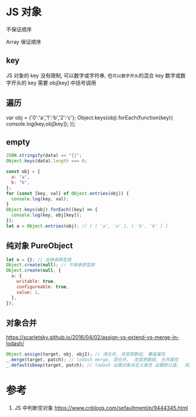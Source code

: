 # JS 对象

不保证顺序

Array 保证顺序

## key

JS 对象的 key 没有限制, 可以数字或字符串, 也`可以数字开头`的混合 key
数字或数字开头的 key 需要 obj[key] 中括号调用

## 遍历

var obj = {'0':'a','1':'b','2':'c'};
Object.keys(obj).forEach(function(key){
console.log(key,obj[key]);
});

## empty

```js
JSON.stringify(data) == "{}";
Object.keys(data).length === 0;

const obj = {
  a: "a",
  b: "b",
};
for (const [key, val] of Object.entries(obj)) {
  console.log(key, val);
}
Object.keys(obj).forEach((key) => {
  console.log(key, obj[key]);
});
let a = Object.entries(obj); // [ [ 'a', 'a' ], [ 'b', 'b' ] ]
```

## 纯对象 PureObject

```js
let o = {}; // 会继承原型链
Object.create(null); // 不继承原型链
Object.create(null, {
  a: {
    writable: true,
    configureable: true,
    value: 1,
  },
});
```

## 对象合并

https://scarletsky.github.io/2016/04/02/assign-vs-extend-vs-merge-in-lodash/

```js
Object.assign(target, obj, obj2); // 浅合并, 改变原数组, 覆盖属性
_.merge(target, patch); // lodash merge, 深合并,  改变原数组, 合并属性
_.defaultsDeep(target, patch); // lodash 设置对象未定义属性 设置默认值,  深合并 ,改变原数组
```

# 参考

1. JS 中判断空对象
   https://www.cnblogs.com/sefaultment/p/9444345.html
